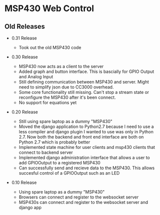 MSP430 Web Control
=================

Old Releases
-----------------
* 0.31 Release
    * Took out the old MSP430 code

* 0.30 Release
    * MSP430 now acts as a client to the server
    * Added graph and button interface. This is bascially for GPIO Output and Analog Input
    * Still defining communication between MSP430 and server. Might need to simplify json due to CC3000 overhead.
    * Some core functionality still missing. Can't stop a stream state or reconfigure the MSP430 after it's been connect.
    * No support for equations yet

* 0.20 Release
    * Still using spare laptop as a dummy "MSP430"
    * Moved the django application to Python2.7 because I need to use a less compiler and django plugin I wanted to use was only in Python 2.7. Now both the backend and front end interface are both on Python 2.7 which is probably better
    * Implemented state machine for user clients and msp430 clients that connect to backend server
    * Implemented django administration interface that allows a user to add GPIOOutput to a registered MSP430
    * Can successfully send and recieve data to the MSP430. This allows succesful control of a GPIOOutput such as an LED

* 0.10 Release
    * Using spare laptop as a dummy "MSP430"
    * Browsers can connect and register to the websocket server
    * MSP430s can connect and register to the websocket server and django app
